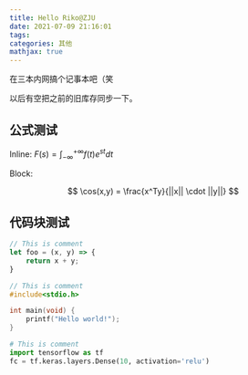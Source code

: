 ```yaml
---
title: Hello Riko@ZJU
date: 2021-07-09 21:16:01
tags:
categories: 其他
mathjax: true
---
```


在三本内网搞个记事本吧（笑

以后有空把之前的旧库存同步一下。

<!-- more -->

## 公式测试

Inline: $F(s) = \int_{-\infty}^{+\infty} f(t) e^{st} dt$

Block:

$$
\cos(x,y) = \frac{x^Ty}{||x|| \cdot ||y||}
$$

## 代码块测试

```javascript
// This is comment
let foo = (x, y) => {
    return x + y;
}
```

```c
// This is comment
#include<stdio.h>

int main(void) {
    printf("Hello world!");
}
```

```python
# This is comment
import tensorflow as tf
fc = tf.keras.layers.Dense(10, activation='relu')
```